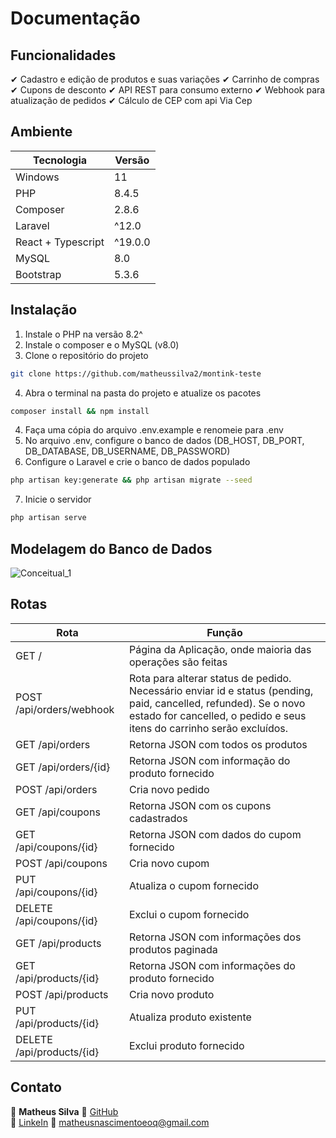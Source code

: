 # Documentação

## Funcionalidades
✔ Cadastro e edição de produtos e suas variações
✔ Carrinho de compras
✔ Cupons de desconto
✔ API REST para consumo externo
✔ Webhook para atualização de pedidos
✔ Cálculo de CEP com api Via Cep

## Ambiente
| Tecnologia | Versão |
|------------|--------|
| Windows | 11 |
| PHP | 8.4.5 |
| Composer | 2.8.6 |
| Laravel | ^12.0 |
| React + Typescript | ^19.0.0 |
| MySQL | 8.0 |
| Bootstrap | 5.3.6 |

## Instalação
1. Instale o PHP na versão 8.2^
2. Instale o composer e o MySQL (v8.0)
3. Clone o repositório do projeto
```sh
git clone https://github.com/matheussilva2/montink-teste
```
4. Abra o terminal na pasta do projeto e atualize os pacotes
```sh
composer install && npm install
```
4. Faça uma cópia do arquivo .env.example e renomeie para .env
5. No arquivo .env, configure o banco de dados (DB_HOST, DB_PORT, DB_DATABASE, DB_USERNAME, DB_PASSWORD)
6. Configure o Laravel e crie o banco de dados populado
```sh
php artisan key:generate && php artisan migrate --seed
```
7. Inicie o servidor
```sh
php artisan serve
```

## Modelagem do Banco de Dados

![Conceitual_1](https://github.com/user-attachments/assets/9e138db1-c44e-40ba-89a5-a8c5cf259769)

## Rotas
| Rota |  Função  |
| ---- | -------- |
| GET / | Página da Aplicação, onde maioria das operações são feitas |
| POST /api/orders/webhook | Rota para alterar status de pedido. Necessário enviar id e status (pending, paid, cancelled, refunded). Se o novo estado for cancelled, o pedido e seus itens do carrinho serão excluídos. |
| GET /api/orders | Retorna JSON com todos os produtos |
| GET /api/orders/{id} | Retorna JSON com informação do produto fornecido |
| POST /api/orders | Cria novo pedido |
| GET /api/coupons | Retorna JSON com os cupons cadastrados |
| GET /api/coupons/{id} | Retorna JSON com dados do cupom fornecido |
| POST /api/coupons | Cria novo cupom |
| PUT /api/coupons/{id} | Atualiza o cupom fornecido |
| DELETE /api/coupons/{id} | Exclui o cupom fornecido |
| GET /api/products | Retorna JSON com informações dos produtos paginada |
| GET /api/products/{id} | Retorna JSON com informações do produto fornecido |
| POST /api/products | Cria novo produto |
| PUT /api/products/{id} | Atualiza produto existente |
| DELETE /api/products/{id} | Exclui produto fornecido |

## Contato
👤 **Matheus Silva**
🔗 [GitHub](https://github.com/matheussilva2)  
🔗 [LinkeIn](https://www.linkedin.com/in/matheus-silva1)
📧 matheusnascimentoeoq@gmail.com

